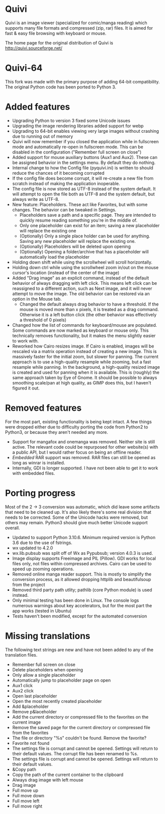 # Quivi
Quivi is an image viewer (specialized for comic/manga reading) which supports many file formats and compressed (zip, rar) files. It is aimed for fast & easy file browsing with keyboard or mouse. 
 
The home page for the original distribution of Quivi is http://quivi.sourceforge.net/

# Quivi-64
This fork was made with the primary purpose of adding 64-bit compatibility. The original Python code has been ported to Python 3.

# Added features
- Upgrading Python to version 3 fixed some Unicode issues
- Upgrading the image rendering libraries added support for webp
- Upgrading to 64-bit enables viewing very large images without crashing due to running out of memory
- Quivi will now remember if you closed the application while in fullscreen mode and automatically re-open in fullscreen mode. This can be disabled in the configuration ("Remember full screen on close")
- Added support for mouse auxiliary buttons (Aux1 and Aux2). These can be assigned behavior in the settings menu. By default they do nothing.
- Internal change to how the Config file (pyquivi.ini) is written to should reduce the chances of it becoming corrupted
- If the config file does become corrupt, it will re-create a new file from scratch instead of making the application inoperable.
- The config file is now stored as UTF-8 instead of the system default. It will attempt to open the file both as UTF-8 and the system default, but always write as UTF-8.
- New feature: Placeholders. These act like Favorites, but with some changes. The behavior can be tweaked in Settings.
    - Placeholders save a path and a specific page. They are intended to quickly resume reading something you're in the middle of.
    - Only one placeholder can exist for an item; saving a new placeholder will replace the existing one
    - (Optionally) Only a single place holder can be used for anything. Saving any new placeholder will replace the existing one.
    - (Optionally) Placeholders will be deleted upon opening
    - (Optionally) Opening a folder/archive that has a placeholder will automatically load the placeholder
- Holding down shift while using the scrollwheel will scroll horizontally.
- Holding down ctrl while using the scrollwheel zoom in/out on the mouse cursor's location (instead of the center of the image)
- Added "Drag image" as an explicit command, instead of the default behavior of always dragging with left click. This means left click can be reassigned to a different action, such as Next image, and it will never attempt to move the image. The old behavior can be restored via an option in the Mouse tab.
    - Changed the default always drag behavior to have a threshold. If the mouse is moved more than x pixels, it is treated as a drag command. Otherwise it is a left button click (the other behavior was effectively a threshold of 0 pixels)
- Changed how the list of commands for keyboard/mouse are populated. Some commands are now marked as keyboard or mouse only. This technically removes functionality, but it makes the menu slightly easier to work with.
- Reworked how Cairo resizes image. If Cairo is enabled, images will be rescaled via a matrix operation instead of creating a new image. This is massively faster for the initial zoom, but slower for panning. The current approach is to use a high-quality resample while zooming, but a fast resample while panning. In the background, a high-quality resized image is created and used for panning when it is available. This is (roughly) the same approach taken by Eye of Gnome. It should be possible to always smoothing scale/pan at high quality, as GIMP does this, but I haven't figured it out.


# Removed features
For the most part, existing functionality is being kept intact. A few things were dropped either due to difficulty porting the code from Python2 to Python3, or because they aren't needed any more.
- Support for mangafox and onemanga was removed. Neither site is still active. The relevant code could be repurposed for other website(s) with a public API, but I would rather focus on being an offline reader.
- *Embedded* RAR support was removed. RAR files can still be opened as long as winrar is installed. 
- Internally, GDI is longer supported. I have not been able to get it to work with embedded files.

# Porting progress
Most of the 2 -> 3 conversion was automatic, which did leave some artifacts that need to be cleaned up. It's also likely there's some real division that needs to be corrected. Some of the Unicode hacks were removed, but others may remain. Python3 should give much better Unicode support overall.

- Updated to support Python 3.10.6. Minimum required version is Python 3.6 due to the use of fstrings.
- wx updated to 4.2.0
- wx.lib.pubsub was split off of Wx as Pypubsub; version 4.0.3 is used.
- Image display supports Freeimage and PIL (Pillow). GDI works for local files only, not files within compressed archives. Cairo can be used to speed up zooming operations.
- Removed online manga reader support. This is mostly to simplify the conversion process, as it allowed dropping httplib and beautifulsoup from the project
- Removed third party path utlity; pathlib (core Python module) is used instead.
- Only minimal testing has been done in Linux. The console logs numerous warnings about key accelerators, but for the most part the app works (tested in Ubuntu)
- Tests haven't been modified, except for the automated conversion

# Missing translations
The following text strings are new and have not been added to any of the translation files.

- Remember full screen on close
- Delete placeholders when opening
- Only allow a single placeholder
- Automatically jump to placeholder page on open
- Aux1 click
- Aux2 click
- Open last placeholder
- Open the most recently created placeholder
- Add &placeholder
- Remove p&laceholder
- Add the current directory or compressed file to the favorites on the current image
- Remove the saved page for the current directory or compressed file from the favorites
- The file or directory "%s" couldn't be found. Remove the favorite?
- Favorite not found
- The settings file is corrupt and cannot be opened. Settings will return to their default values. The corrupt file has been renamed to %s.
- The settings file is corrupt and cannot be opened. Settings will return to their default values.
- &Copy path
- Copy the path of the current container to the clipboard
- Always drag image with left mouse
- Drag image
- Full move up
- Full move down
- Full move left
- Full move right
